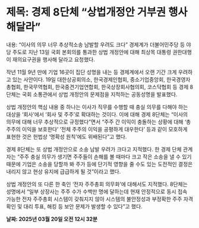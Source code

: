 # **제목: 경제 8단체 “상법개정안 거부권 행사해달라”**

  내용: “이사의 의무 너무 추상적소송 남발할 우려도 크다” 경제계가 더불어민주당 등 야당 주도로 지난 13일 국회 본회의를 통과한 상법 개정안에 대해 최상목 대통령 권한대행이 재의요구권을 행사해 달라고 요청했다.

작년 11월 9년 만에 기업 16곳이 집단 성명을 내는 등 경제계에서 오랜 기간 크게 우려하고 있는 사안이다. 19일 대한상공회의소, 한국경제인협회, 중소기업중앙회, 한국경영자총협회, 한국무역협회, 한국중견기업연합회, 한국상장회사협의회, 코스닥협회 등 경제 8단체는 국회 소통관에서 상법 개정안의 문제점을 지적하는 공동성명을 발표했다.

상법 개정안의 핵심 내용 중 하나는 이사가 직무를 수행할 때 충실 의무를 다해야 하는 대상을 ‘회사’에서 ‘회사 및 주주’로 확대하는 것이다. 이에 대해 경제 8단체는 “이사의 의무에 대해 너무 추상적으로 규정했다”면서 “주주 간 이익이 충돌하는 상황에 대해 ‘총주주의 이익을 보호한다’ ‘전체 주주의 이익을 공평하게 대우한다’ 등과 같이 모호하게 표현한 것은 헌법상 ‘명확성 원칙’에도 위배된다”고 했다.

경제 8단체는 또 상법 개정안으로 소송 남발 우려가 크다고 지적했다. 한 경제 단체 관계자는 “주주 충실 의무가 생기면 주주들이 손해를 볼 때마다 크고 작은 소송을 낼 수 있기 때문에 기업은 소송을 당할까 봐 주가 등에 단기적 영향을 줄 수도 있는 도전적인 결정은 내리지 않고 현상 유지에 급급하게 될 것”이라고 했다.

상법 개정안의 또 다른 한 축인 ‘전자 주주총회 의무화’에 대해서도 지적했다. 8단체는 성명에서 “일부 상장사는 주주 수가 수백만 명에 달하는데 현재 안정적으로 동시 접속 가능한 전자 주주총회 시스템이 갖춰지지 않아 시스템의 불안정성과 부정확한 주주 자격 확인 및 대리 투표, 해킹 등 보안 문제가 발생할 수 있다”고 했다.

  **날짜: 2025년 03월 20일 오전 12시 32분**